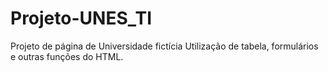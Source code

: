 # Projeto-UNES_TI
Projeto de página de Universidade fictícia
Utilização de tabela, formulários e outras funções do HTML.
